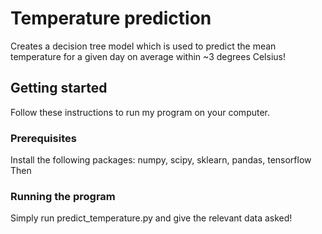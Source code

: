 # Temperature prediction

Creates a decision tree model which is used to predict the mean temperature for a given day on average within ~3 degrees Celsius!


## Getting started

Follow these instructions to run my program on your computer.

### Prerequisites
Install the following packages: numpy, scipy, sklearn, pandas, tensorflow
Then 

### Running the program
Simply run predict_temperature.py and give the relevant data asked!
